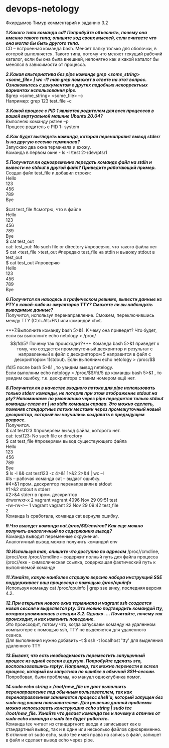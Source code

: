 # devops-netology

Фкирдымов Тимур комментарий к заданию 3.2

***1.Какого типа команда cd? Попробуйте объяснить, почему она именно такого типа; опишите ход своих мыслей, если считаете что она могла бы быть другого типа.***  
CD – встроенная команда bash. Меняет папку только для оболочки, в которой выполняется. Такого типа, потому что меняет текущий рабочий каталог, если бы она была внешней, непонятно как и какой каталог бы менялся в зависимости от процесса.  

***2.Какая альтернатива без pipe команде grep <some_string> <some_file> | wc -l? man grep поможет в ответе на этот вопрос. Ознакомьтесь с документом о других подобных некорректных вариантах использования pipe.***  
$grep <some_string> <some_file>  –c  
Например: grep 123 test_file –c  

***3.Какой процесс с PID 1 является родителем для всех процессов в вашей виртуальной машине Ubuntu 20.04?***  
Выполняю команду pstree –p  
Процесс родитель с PID 1- system  

***4.Как будет выглядеть команда, которая перенаправит вывод stderr ls на другую сессию терминала?***  
Запускаю два окна терминала и вхожу.  
Команда в первом окне - ls -l \test 2>/dev/pts/1  

***5.Получится ли одновременно передать команде файл на stdin и вывести ее stdout в другой файл? Приведите работающий пример.***  
Создал файл test_file и добавил строки:  
Hello  
123  
456  
789  
Bye  

$cat test_file   #смотрю, что в файле  
Hello  
123  
456  
789  
Bye  
$ cat test_out    
cat: test_out: No such file or directory   #проверяю, что такого файла нет  
$ cat <test_file >test_out   #передаю test_file на stdin и вывожу stdout в test_out   
$ cat test_out #проверяю  
Hello  
123  
456  
789  
Bye  

***6.Получится ли находясь в графическом режиме, вывести данные из PTY в какой-либо из эмуляторов TTY? Сможете ли вы наблюдать выводимые данные?***  
Получится, используя перенаправление. Сможем, переключившись между TTY (Ctrl+Alt+FN) или командой chvt.  

***7.Выполните команду bash 5>&1. К чему она приведет? Что будет, если вы выполните echo netology > /proc/$$/fd/5? Почему так происходит?***  
Команда bash 5>&1 приведет к тому, что создастся промежуточный дескриптор и результат с направленный в файл с дескриптором 5 направится в файл с дескриптором 1(stdout).  
Если выполним echo netology > /proc/$$/fd/5 после bash 5>&1 , то увидим вывод netelogy.  
Если выполним echo netology > /proc/$$/fd/5 до команды bash 5>&1 , то увидим ошибку, т.к. дескриптора с таким номером ещё нет.  

***8.Получится ли в качестве входного потока для pipe использовать только stderr команды, не потеряв при этом отображение stdout на pty? Напоминаем: по умолчанию через pipe передается только stdout команды слева от | на stdin команды справа. Это можно сделать, поменяв стандартные потоки местами через промежуточный новый дескриптор, который вы научились создавать в предыдущем вопросе.***  
Получится.  
$ cat test123 #проверяем вывод файла, которого нет.  
cat: test123: No such file or directory  
$ cat test_file  #проверяем вывод существующего файла  
Hello  
123  
456  
789  
Bye  
$ ls -l && cat test123 -z 4>&1 1>&2 2>&4 | wc –l      
#ls – рабочая команда cat – выдаст ошибку.   
#4>&1  пром. дескриптор перенаправили в stdout  
#1>&2   stdout в stderr  
#2>&4  stderr в пром. дескриптор   
drwxrwxr-x 2 vagrant vagrant 4096 Nov 29 09:51 test  
-rw-rw-r-- 1 vagrant vagrant   22 Nov 29 09:42 test_file  
2  
Команда ls сработала, команда cat вернула ошибку.  

***9.Что выведет команда cat /proc/$$/environ? Как еще можно получить аналогичный по содержанию вывод?***  
Команда выводит переменные окружения.  
Аналогичный вывод можно получить командой env  

***10.Используя man, опишите что доступно по адресам*** /proc/<PID>/cmdline, /proc/<PID>/exe
/proc/<PID>/cmdline – содержит полный путь для файла процесса  
/proc/<PID>/exe  - символическая ссылка, содержащая фактический путь к выполняемой команде  

***11.Узнайте, какую наиболее старшую версию набора инструкций SSE поддерживает ваш процессор с помощью /proc/cpuinfo***   
Используя команду cat /proc/cpuinfo | grep sse  вижу, последняя версия 4.2.  

***12.При открытии нового окна терминала и vagrant ssh создается новая сессия и выделяется pty. Это можно подтвердить командой tty, которая упоминалась в лекции 3.2. Однако …. Почитайте, почему так происходит, и как изменить поведение.***  
Это происходит, потому что, когда запускаем команду на удаленном компьютере с помощью ssh, TTY не выделяется для удаленного сеанса.  
Для выполнения нужно добавить –t     $ ssh -t localhost 'tty'   для выделения удаленного TTY  

***13.Бывает, что есть необходимость переместить запущенный процесс из одной сессии в другую. Попробуйте сделать это, воспользовавшись reptyr. Например, так можно перенести в screen процесс, который вы запустили по ошибке в обычной SSH-сессии.***  
Попробовал, были проблемы, но мануал одноклубника помог.  

***14.sudo echo string > /root/new_file не даст выполнить перенаправление под обычным пользователем, так как перенаправлением занимается процесс shell'а, который запущен без sudo под вашим пользователем. Для решения данной проблемы можно использовать конструкцию echo string | sudo tee /root/new_file. Узнайте что делает команда tee и почему в отличие от sudo echo команда с sudo tee будет работать.***  
Команда tee читает из стандартного ввода и записывает как в стандартный вывод, так и в один или несколько файлов одновременно.  
В отличие от sudo echo, sudo tee имея права на запись в файл, запишет в файл и сделает вывод echo через pipe.  


